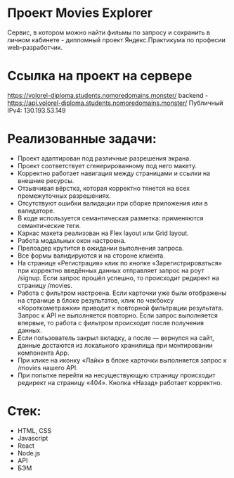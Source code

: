 # Проект Movies Explorer
Сервис, в котором можно найти фильмы по запросу и сохранить в личном кабинете - дипломный проект Яндекс.Практикума по професии web-разработчик.

# Ссылка на проект на сервере
https://volorel-diploma.students.nomoredomains.monster/
backend - https://api.volorel-diploma.students.nomoredomains.monster/
Публичный IPv4: 130.193.53.149

# Реализованные задачи:
- Проект адаптирован под различные разрешения экрана.
- Проект соответствует сгенерированному под него макету.
- Корректно работает навигация между страницами и ссылки на внешние ресурсы.
- Отзывчивая вёрстка, которая корректно тянется на всех промежуточных разрешениях.
- Отсутствуют ошибки валидации при сборке приложения или в валидаторе.
- В коде используется семантическая разметка: применяются семантические теги.
- Каркас макета реализован на Flex layout или Grid layout.
- Работа модальных окон настроена.
- Прелоадер крутится в ожидании выполнения запроса.
- Все формы валидируются и на стороне клиента.
- На странице «Регистрация» клик по кнопке «Зарегистрироваться» при корректно введённых данных отправляет запрос на роут /signup. Если запрос прошёл успешно, то происходит редирект на страницу /movies.
- Работа с фильтром настроена. Если карточки уже были отображены на странице в блоке результатов, клик по чекбоксу «Короткометражки» приводит к повторной фильтрации результата. Запрос к API не выполняется повторно. Если запрос выполняется впервые, то работа с фильтром происходит после получения данных.
- Если пользователь закрыл вкладку, а после — вернулся на сайт, данные достаются из локального хранилища при монтировании компонента App.
- При клике на иконку «Лайк» в блоке карточки выполняется запрос к /movies нашего API.
- При попытке перейти на несуществующую страницу происходит редирект на страницу «404». Кнопка «Назад» работает корректно.

# Стек:
- HTML, CSS
- Javascript
- React
- Node.js
- API
- БЭМ